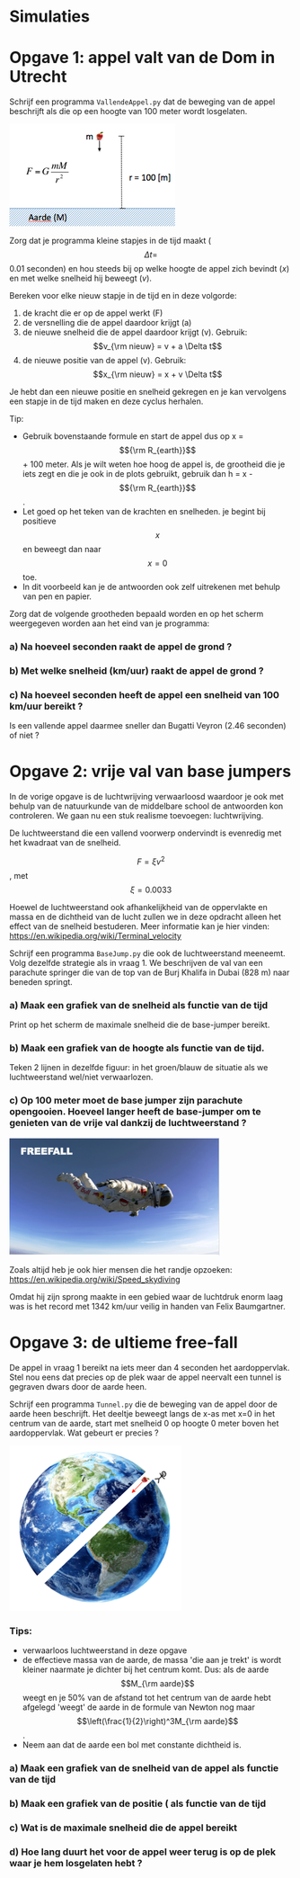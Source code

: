 
# Simulaties


# Opgave 1: appel valt van de Dom in Utrecht

Schrijf een programma `VallendeAppel.py` dat de beweging van de appel beschrijft als die op een hoogte van 100 meter wordt losgelaten.

![](GravityOverzicht.png)

Zorg dat je programma kleine stapjes in de tijd maakt ($$\Delta t=$$0.01 seconden) en hou steeds bij op welke hoogte de appel zich bevindt (*x*) en met welke snelheid hij beweegt (*v*). 

Bereken voor elke nieuw stapje in de tijd en in deze volgorde:

  1. de kracht die er op de appel werkt (F)
  2. de versnelling die de appel daardoor krijgt (a)
  3. de nieuwe snelheid die de appel daardoor krijgt (v). 
       Gebruik: $$v_{\rm nieuw} = v + a \Delta t$$
  4. de nieuwe positie van de appel (v). 
       Gebruik: $$x_{\rm nieuw} = x + v \Delta t$$

Je hebt dan een nieuwe positie en snelheid gekregen en je kan vervolgens een stapje in de tijd maken en deze cyclus herhalen.

Tip:

  - Gebruik bovenstaande formule en start de appel dus op x = $${\rm R_{earth}}$$ + 100 meter. Als je wilt weten hoe hoog de appel is, de grootheid die je iets zegt en die je ook in de plots gebruikt, gebruik dan h = x - $${\rm R_{earth}}$$.
- Let goed op het teken van de krachten en snelheden. je begint bij positieve $$x$$ en beweegt dan naar $$x=0$$ toe.
- In dit voorbeeld kan je de antwoorden ook zelf uitrekenen met behulp van pen en papier.

Zorg dat de volgende grootheden bepaald worden en op het scherm weergegeven worden aan het eind van je programma:

### a) Na hoeveel seconden raakt de appel de grond ?

### b) Met welke snelheid (km/uur) raakt de appel de grond ?

### c) Na hoeveel seconden heeft de appel een snelheid van 100 km/uur bereikt ?
Is een vallende appel daarmee sneller dan Bugatti Veyron (2.46 seconden) of niet ?

# Opgave 2: vrije val van base jumpers

In de vorige opgave is de luchtwrijving verwaarloosd waardoor je ook met behulp van de natuurkunde van de middelbare school de antwoorden kon controleren. We gaan nu een stuk realisme toevoegen: luchtwrijving. 

De luchtweerstand die een vallend voorwerp ondervindt is evenredig met het kwadraat van de snelheid. 

$$ F = \xi v^2$$, met $$ \xi = 0.0033$$


Hoewel de luchtweerstand ook afhankelijkheid van de oppervlakte en massa en de dichtheid van de lucht zullen we in deze opdracht alleen het effect van de snelheid bestuderen. Meer informatie kan je hier vinden:
https://en.wikipedia.org/wiki/Terminal_velocity

Schrijf een programma `BaseJump.py` die ook de luchtweerstand meeneemt. Volg dezelfde strategie als in vraag 1. We beschrijven de val van een parachute springer die van de top van de Burj Khalifa in Dubai (828 m) naar beneden springt.

### a) Maak een grafiek van de snelheid als functie van de tijd
Print op het scherm de maximale snelheid die de base-jumper bereikt.

### b) Maak een grafiek van de hoogte als functie van de tijd. 
Teken 2 lijnen in dezelfde figuur: in het groen/blauw de situatie als we luchtweerstand wel/niet verwaarlozen.
    
### c) Op 100 meter moet de base jumper zijn parachute opengooien. Hoeveel langer heeft de base-jumper om te genieten van de vrije val dankzij de luchtweerstand ?

![](Freefall.png)

Zoals altijd heb je ook hier mensen die het randje opzoeken:
https://en.wikipedia.org/wiki/Speed_skydiving

Omdat hij zijn sprong maakte in een gebied waar de luchtdruk enorm laag was is het record met 1342 km/uur veilig in handen van Felix Baumgartner.

# Opgave 3: de ultieme free-fall

De appel in vraag 1 bereikt na iets meer dan 4 seconden het aardoppervlak. Stel nou eens dat precies op de plek waar de appel neervalt een tunnel is gegraven dwars door de aarde heen. 

Schrijf een programma `Tunnel.py` die de beweging van de appel door de aarde heen beschrijft. Het deeltje beweegt langs de x-as met x=0 in het centrum van de aarde, start met snelheid 0 op hoogte 0 meter boven het aardoppervlak. Wat gebeurt er precies ?
 
![](EarthHole.png)

### Tips:
   - verwaarloos luchtweerstand in deze opgave
   - de effectieve massa van de aarde, de massa 'die aan je trekt' is
     wordt kleiner naarmate je dichter bij het centrum komt.
     Dus: als de aarde $$M_{\rm aarde}$$ weegt en je 50% van de afstand tot het
     centrum van de aarde hebt afgelegd 'weegt' de aarde in de formule van
     Newton nog maar $$\left(\frac{1}{2}\right)^3M_{\rm aarde}$$.
   - Neem aan dat de aarde een bol met constante dichtheid is.
   
### a) Maak een grafiek van de snelheid van de appel als functie van de tijd

### b) Maak een grafiek van de positie ( als functie van de tijd

### c) Wat is de maximale snelheid die de appel bereikt

### d) Hoe lang duurt het voor de appel weer terug is op de plek waar je hem losgelaten hebt ?



